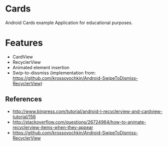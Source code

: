 # Cards

Android Cards example Application for educational purposes.

# Features
- CardView
- RecyclerView
- Animated element insertion
- Swip-to-dissmiss (implementation from: https://github.com/krossovochkin/Android-SwipeToDismiss-RecyclerView)
 

## References
- http://www.binpress.com/tutorial/android-l-recyclerview-and-cardview-tutorial/156
- http://stackoverflow.com/questions/26724964/how-to-animate-recyclerview-items-when-they-appear
- https://github.com/krossovochkin/Android-SwipeToDismiss-RecyclerView
